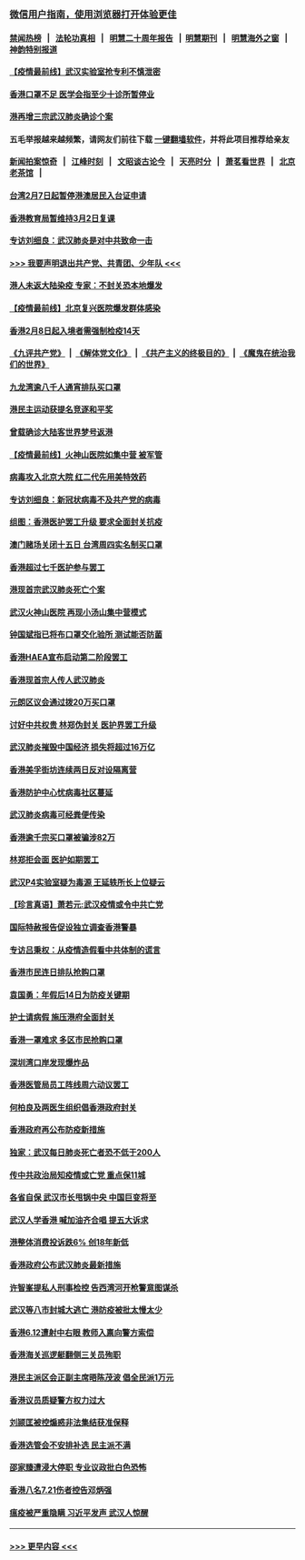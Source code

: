 ### [微信用户指南，使用浏览器打开体验更佳](https://github.com/gfw-breaker/banned-news1/blob/master/indexes/wechat-guide.md?t=0)
#### [禁闻热榜](热点新闻.md?t=0)  &nbsp;&nbsp;|&nbsp;&nbsp; [法轮功真相](https://github.com/gfw-breaker/truth/blob/master/README.md?t=0) &nbsp;&nbsp;|&nbsp;&nbsp; [明慧二十周年报告](https://github.com/gfw-breaker/mh-reports/blob/master/README.md?t=0) &nbsp;&nbsp;|&nbsp;&nbsp;[明慧期刊](https://github.com/gfw-breaker/mh-qikan) &nbsp;&nbsp;|&nbsp;&nbsp; [明慧海外之窗](https://github.com/gfw-breaker/mh-news/blob/master/README.md?t=0) &nbsp;&nbsp;|&nbsp;&nbsp; [神韵特别报道](https://github.com/gfw-breaker/mh-news/blob/master/shenyun.md?t=0)
#### [【疫情最前线】武汉实验室抢专利不慎泄密](../pages/nsc415/n11850310.md?t=02071311) 
#### [香港口罩不足 医学会指至少十诊所暂停业](../pages/nsc415/n11850301.md?t=02071311) 
#### [港再增三宗武汉肺炎确诊个案](../pages/nsc415/n11850328.md?t=02071311) 
#### 五毛举报越来越频繁，请网友们前往下载 [一键翻墙软件](https://github.com/gfw-breaker/ssr-accounts)，并将此项目推荐给亲友
#### [新闻拍案惊奇](https://github.com/gfw-breaker/banned-news1/blob/master/pages/link4.md) &nbsp;&nbsp;|&nbsp;&nbsp; [江峰时刻](https://github.com/gfw-breaker/banned-news1/blob/master/pages/link4.md) &nbsp;&nbsp;|&nbsp;&nbsp; [文昭谈古论今](https://github.com/gfw-breaker/banned-news1/blob/master/pages/link4.md) &nbsp;&nbsp;|&nbsp;&nbsp; [天亮时分](https://github.com/gfw-breaker/banned-news1/blob/master/pages/link4.md) &nbsp;&nbsp;|&nbsp;&nbsp; [萧茗看世界](https://github.com/gfw-breaker/banned-news1/blob/master/pages/link4.md) &nbsp;&nbsp;|&nbsp;&nbsp; [北京老茶馆](https://github.com/gfw-breaker/banned-news1/blob/master/pages/link4.md) &nbsp;&nbsp;|&nbsp;&nbsp; 
#### [台湾2月7日起暂停港澳居民入台证申请](../pages/nsc415/n11850304.md?t=02071311) 
#### [香港教育局暂维持3月2日复课](../pages/nsc415/n11850260.md?t=02071311) 
#### [专访刘细良：武汉肺炎是对中共致命一击](../pages/nsc415/n11849934.md?t=02071311) 
#### [>>> 我要声明退出共产党、共青团、少年队 <<<](https://github.com/begood0513/goodnews/blob/master/quit/letter.md) 
#### [港人未返大陆染疫 专家：不封关恐本地爆发](../pages/nsc415/n11848021.md?t=02071311) 
#### [【疫情最前线】北京复兴医院爆发群体感染](../pages/nsc415/n11847626.md?t=02071311) 
#### [香港2月8日起入境者需强制检疫14天](../pages/nsc415/n11847658.md?t=02071311) 
#### [《九评共产党》](https://github.com/begood0513/9ping.md/blob/master/README.md) &nbsp;|&nbsp; [《解体党文化》](../../../../jtdwh.md/blob/master/README.md)  &nbsp;|&nbsp; [《共产主义的终极目的》](../../../../gczydzjmd.md/blob/master/README.md) &nbsp;|&nbsp; [《魔鬼在统治我们的世界》](../../../../mgztzwmdsj.md/blob/master/README.md) 
#### [九龙湾逾八千人通宵排队买口罩](../pages/nsc415/n11847647.md?t=02071311) 
#### [港民主运动获提名竞逐和平奖](../pages/nsc415/n11847633.md?t=02071311) 
#### [曾载确诊大陆客世界梦号返港](../pages/nsc415/n11847608.md?t=02071311) 
#### [【疫情最前线】火神山医院如集中营 被军管](../pages/nsc415/n11847524.md?t=02071311) 
#### [病毒攻入北京大院 红二代先用美特效药](../pages/nsc415/n11847427.md?t=02071311) 
#### [专访刘细良：新冠状病毒不及共产党的病毒](../pages/nsc415/n11847164.md?t=02071311) 
#### [组图：香港医护罢工升级 要求全面封关抗疫](../pages/nsc415/n11844107.md?t=02071311) 
#### [澳门赌场关闭十五日 台湾周四实名制买口罩](../pages/nsc415/n11845083.md?t=02071311) 
#### [香港超过七千医护参与罢工](../pages/nsc415/n11845051.md?t=02071311) 
#### [港现首宗武汉肺炎死亡个案](../pages/nsc415/n11844998.md?t=02071311) 
#### [武汉火神山医院 再现小汤山集中营模式](../pages/nsc415/n11844763.md?t=02071311) 
#### [钟国斌指已将布口罩交化验所 测试能否防菌](../pages/nsc415/n11842783.md?t=02071311) 
#### [香港HAEA宣布启动第二阶段罢工](../pages/nsc415/n11842723.md?t=02071311) 
#### [香港现首宗人传人武汉肺炎](../pages/nsc415/n11842766.md?t=02071311) 
#### [元朗区议会通过拨20万买口罩](../pages/nsc415/n11842754.md?t=02071311) 
#### [讨好中共权贵 林郑伪封关 医护界罢工升级](../pages/nsc415/n11842359.md?t=02071311) 
#### [武汉肺炎摧毁中国经济 损失将超过16万亿](../pages/nsc415/n11839723.md?t=02071311) 
#### [香港美孚街坊连续两日反对设隔离营](../pages/nsc415/n11839962.md?t=02071311) 
#### [香港防护中心忧病毒社区蔓延](../pages/nsc415/n11839933.md?t=02071311) 
#### [武汉肺炎病毒可经粪便传染](../pages/nsc415/n11839939.md?t=02071311) 
#### [香港逾千宗买口罩被骗涉82万](../pages/nsc415/n11839914.md?t=02071311) 
#### [林郑拒会面 医护如期罢工](../pages/nsc415/n11839892.md?t=02071311) 
#### [武汉P4实验室疑为毒源 王延轶所长上位疑云](../pages/nsc415/n11835543.md?t=02071311) 
#### [【珍言真语】萧若元:武汉疫情或令中共亡党](../pages/nsc415/n11829394.md?t=02071311) 
#### [国际特赦报告促设独立调查香港警暴](../pages/nsc415/n11833845.md?t=02071311) 
#### [专访吕秉权：从疫情造假看中共体制的谎言](../pages/nsc415/n11833813.md?t=02071311) 
#### [香港市民连日排队抢购口罩](../pages/nsc415/n11833794.md?t=02071311) 
#### [袁国勇：年假后14日为防疫关键期](../pages/nsc415/n11831088.md?t=02071311) 
#### [护士请病假 施压港府全面封关](../pages/nsc415/n11831030.md?t=02071311) 
#### [香港一罩难求 多区市民抢购口罩](../pages/nsc415/n11831002.md?t=02071311) 
#### [深圳湾口岸发现爆炸品](../pages/nsc415/n11828802.md?t=02071311) 
#### [香港医管局员工阵线周六动议罢工](../pages/nsc415/n11828762.md?t=02071311) 
#### [何柏良及两医生组织倡香港政府封关](../pages/nsc415/n11828749.md?t=02071311) 
#### [香港政府再公布防疫新措施](../pages/nsc415/n11828716.md?t=02071311) 
#### [独家：武汉每日肺炎死亡者恐不低于200人](../pages/nsc415/n11828240.md?t=02071311) 
#### [传中共政治局知疫情或亡党 重点保11城](../pages/nsc415/n11828145.md?t=02071311) 
#### [各省自保 武汉市长甩锅中央 中国巨变将至](../pages/nsc415/n11828021.md?t=02071311) 
#### [武汉人学香港 喊加油齐合唱 提五大诉求](../pages/nsc415/n11827046.md?t=02071311) 
#### [港整体消费投诉跌6% 创18年新低](../pages/nsc415/n11817280.md?t=02071311) 
#### [香港政府公布武汉肺炎最新措施](../pages/nsc415/n11817152.md?t=02071311) 
#### [许智峯提私人刑事检控 告西湾河开枪警意图谋杀](../pages/nsc415/n11817132.md?t=02071311) 
#### [武汉等八市封城大逃亡 港防疫被批太慢太少](../pages/nsc415/n11817058.md?t=02071311) 
#### [香港6.12遭射中右眼 教师入禀向警方索偿](../pages/nsc415/n11814678.md?t=02071311) 
#### [香港海关巡逻艇翻侧三关员殉职](../pages/nsc415/n11814604.md?t=02071311) 
#### [港民主派区会正副主席晤陈茂波 倡全民派1万元](../pages/nsc415/n11814582.md?t=02071311) 
#### [香港议员质疑警方权力过大](../pages/nsc415/n11814560.md?t=02071311) 
#### [刘颕匡被控煽惑非法集结获准保释](../pages/nsc415/n11811727.md?t=02071311) 
#### [香港选管会不安排补选 民主派不满](../pages/nsc415/n11811691.md?t=02071311) 
#### [邵家臻遭浸大停职 专业议政批白色恐怖](../pages/nsc415/n11811670.md?t=02071311) 
#### [香港八名7.21伤者控告邓炳强](../pages/nsc415/n11811623.md?t=02071311) 
#### [瘟疫被严重隐瞒 习近平发声 武汉人惊醒](../pages/nsc415/n11811186.md?t=02071311) 

----
#### [ >>> 更早内容 <<< ](../indexes/nsc415-earlier.md)

